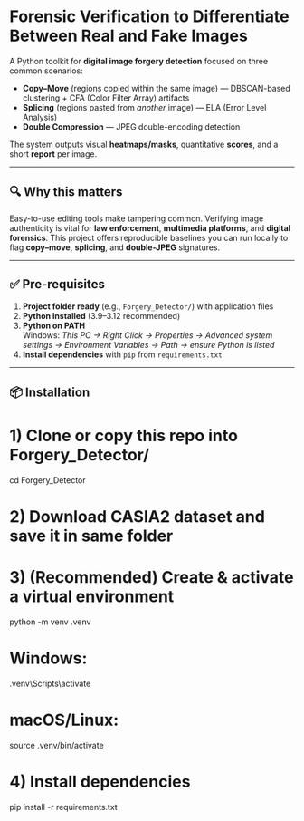 # Forensic Verification to Differentiate Between Real and Fake Images

A Python toolkit for **digital image forgery detection** focused on three common scenarios:

- **Copy–Move** (regions copied within the same image) — DBSCAN-based clustering + CFA (Color Filter Array) artifacts
- **Splicing** (regions pasted from *another* image) — ELA (Error Level Analysis)
- **Double Compression** — JPEG double-encoding detection

The system outputs visual **heatmaps/masks**, quantitative **scores**, and a short **report** per image.

---

## 🔍 Why this matters

Easy-to-use editing tools make tampering common. Verifying image authenticity is vital for **law enforcement**, **multimedia platforms**, and **digital forensics**. This project offers reproducible baselines you can run locally to flag **copy–move**, **splicing**, and **double-JPEG** signatures.

---

## ✅ Pre-requisites

1. **Project folder ready** (e.g., `Forgery_Detector/`) with application files
2. **Python installed** (3.9–3.12 recommended)
3. **Python on PATH**  
   Windows: *This PC → Right Click → Properties → Advanced system settings → Environment Variables → Path → ensure Python is listed*
4. **Install dependencies** with `pip` from `requirements.txt`

---

## 📦 Installation

# 1) Clone or copy this repo into Forgery_Detector/
cd Forgery_Detector
# 2) Download CASIA2 dataset and save it in same folder
# 3) (Recommended) Create & activate a virtual environment
python -m venv .venv
# Windows:
.venv\Scripts\activate
# macOS/Linux:
source .venv/bin/activate

# 4) Install dependencies
pip install -r requirements.txt
